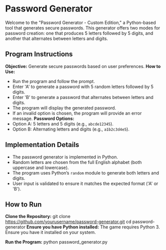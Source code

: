 # Password Generator

Welcome to the "Password Generator - Custom Edition," a Python-based tool that generates secure passwords. This generator offers two modes for password creation: one that produces 5 letters followed by 5 digits, and another that alternates between letters and digits.


## Program Instructions
**Objective:** Generate secure passwords based on user preferences.
**How to Use:**
  - Run the program and follow the prompt.
  - Enter 'A' to generate a password with 5 random letters followed by 5 digits.
  - Enter 'B' to generate a password that alternates between letters and digits.
  - The program will display the generated password.
  - If an invalid option is chosen, the program will provide an error message.
**Password Options:**
  - Option A: 5 letters and 5 digits (e.g., `abcde12345`).
  - Option B: Alternating letters and digits (e.g., `a1b2c3d4e5`).


## Implementation Details
- The password generator is implemented in Python.
- Random letters are chosen from the full English alphabet (both uppercase and lowercase).
- The program uses Python’s `random` module to generate both letters and digits.
- User input is validated to ensure it matches the expected format ('A' or 'B').


## How to Run
**Clone the Repository:** git clone https://github.com/yourusername/password-generator.git
                          cd password-generator
**Ensure you have Python installed:** The game requires Python 3. Ensure you have it installed on your system.

**Run the Program:** python password_generator.py
